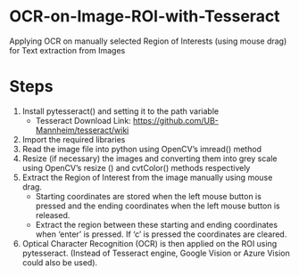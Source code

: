 # OCR-on-Image-ROI-with-Tesseract
Applying OCR on manually selected Region of Interests (using mouse drag) for Text extraction from Images

# Steps

1. Install pytesseract() and setting it to the path variable
   * Tesseract Download Link: https://github.com/UB-Mannheim/tesseract/wiki
2. Import the required libraries 
3. Read the image file into python using OpenCV’s imread() method
4. Resize (if necessary) the images and converting them into grey scale using OpenCV’s resize () and cvtColor() methods respectively 
5. Extract the Region of Interest from the image manually using mouse drag. 
   * Starting coordinates are stored when the left mouse button is pressed and the ending coordinates when the left mouse button is released. 
   * Extract the region between these starting and ending coordinates when ‘enter’ is pressed. If ‘c’ is pressed the coordinates are cleared.
6. Optical Character Recognition (OCR) is then applied on the ROI using pytesseract. (Instead of Tesseract engine, Google Vision or Azure Vision could also be used).
